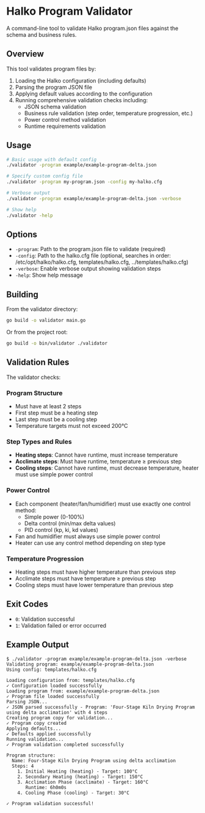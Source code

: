 # Halko Program Validator

A command-line tool to validate Halko program.json files against the schema and business rules.

## Overview

This tool validates program files by:

1. Loading the Halko configuration (including defaults)
2. Parsing the program JSON file
3. Applying default values according to the configuration
4. Running comprehensive validation checks including:
   - JSON schema validation
   - Business rule validation (step order, temperature progression, etc.)
   - Power control method validation
   - Runtime requirements validation

## Usage

```bash
# Basic usage with default config
./validator -program example/example-program-delta.json

# Specify custom config file
./validator -program my-program.json -config my-halko.cfg

# Verbose output
./validator -program example/example-program-delta.json -verbose

# Show help
./validator -help
```

## Options

- `-program`: Path to the program.json file to validate (required)
- `-config`: Path to the halko.cfg file (optional, searches in order: /etc/opt/halko/halko.cfg, templates/halko.cfg, ../templates/halko.cfg)
- `-verbose`: Enable verbose output showing validation steps
- `-help`: Show help message

## Building

From the validator directory:

```bash
go build -o validator main.go
```

Or from the project root:

```bash
go build -o bin/validator ./validator
```

## Validation Rules

The validator checks:

### Program Structure

- Must have at least 2 steps
- First step must be a heating step
- Last step must be a cooling step
- Temperature targets must not exceed 200°C

### Step Types and Rules

- **Heating steps**: Cannot have runtime, must increase temperature
- **Acclimate steps**: Must have runtime, temperature ≥ previous step
- **Cooling steps**: Cannot have runtime, must decrease temperature, heater must use simple power control

### Power Control

- Each component (heater/fan/humidifier) must use exactly one control method:
  - Simple power (0-100%)
  - Delta control (min/max delta values)
  - PID control (kp, ki, kd values)
- Fan and humidifier must always use simple power control
- Heater can use any control method depending on step type

### Temperature Progression

- Heating steps must have higher temperature than previous step
- Acclimate steps must have temperature ≥ previous step
- Cooling steps must have lower temperature than previous step

## Exit Codes

- `0`: Validation successful
- `1`: Validation failed or error occurred

## Example Output

```text
$ ./validator -program example/example-program-delta.json -verbose
Validating program: example/example-program-delta.json
Using config: templates/halko.cfg

Loading configuration from: templates/halko.cfg
✓ Configuration loaded successfully
Loading program from: example/example-program-delta.json
✓ Program file loaded successfully
Parsing JSON...
✓ JSON parsed successfully - Program: 'Four-Stage Kiln Drying Program using delta acclimation' with 4 steps
Creating program copy for validation...
✓ Program copy created
Applying defaults...
✓ Defaults applied successfully
Running validation...
✓ Program validation completed successfully

Program structure:
  Name: Four-Stage Kiln Drying Program using delta acclimation
  Steps: 4
    1. Initial Heating (heating) - Target: 100°C
    2. Secondary Heating (heating) - Target: 150°C
    3. Acclimation Phase (acclimate) - Target: 160°C
       Runtime: 6h0m0s
    4. Cooling Phase (cooling) - Target: 30°C

✓ Program validation successful!
```
